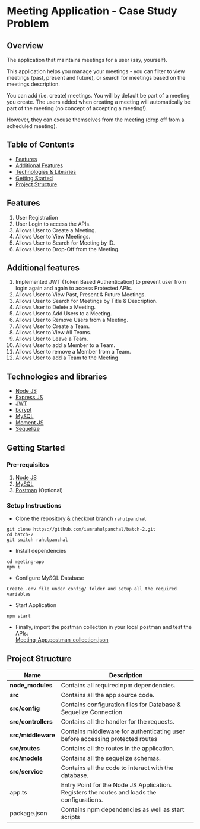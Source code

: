 # Meeting Application - Case Study Problem

## Overview

The application that maintains meetings for a user (say, yourself). 

This application helps you manage your meetings - you can filter to view meetings (past, present and future), or
search for meetings based on the meetings description. 

You can add (i.e. create) meetings. You will by default be part of a meeting you create. The users added when creating a meeting will automatically be part of the meeting (no concept of accepting a meeting!). 

However, they can excuse themselves from the meeting (drop off from a scheduled meeting). 

## Table of Contents
* [Features](#features)
* [Additional Features](#additional-features)
* [Technologies & Libraries](#technologies-and-libraries)
* [Getting Started](#getting-started)
* [Project Structure](#project-structure)

## Features

1. User Registration
2. User Login to access the APIs.
3. Allows User to Create a Meeting.
4. Allows User to View Meetings.
5. Allows User to Search for Meeting by ID.
6. Allows User to Drop-Off from the Meeting.

## Additional features

1. Implemented JWT (Token Based Authentication) to prevent user from login again and again to access Protected APIs.
2. Allows User to View Past, Present & Future Meetings.
3. Allows User to Search for Meetings by Title & Description.
4. Allows User to Delete a Meeting.
5. Allows User to Add Users to a Meeting.
6. Allows User to Remove Users from a Meeting.
7. Allows User to Create a Team.
8. Allows User to View All Teams.
9. Allows User to Leave a Team.
10. Allows User to add a Member to a Team.
11. Allows User to remove a Member from a Team.
12. Allows User to add a Team to the Meeting

## Technologies and libraries

* [Node JS](https://nodejs.org/en/)
* [Express JS](https://expressjs.com/)
* [JWT](https://github.com/auth0/node-jsonwebtoken)
* [bcrypt](https://github.com/kelektiv/node.bcrypt.js)
* [MySQL](https://www.mysql.com/)
* [Moment JS](https://momentjs.com/)
* [Sequelize](https://sequelize.org/)

## Getting Started

### Pre-requisites

1. [Node JS](https://nodejs.org/en/)
2. [MySQL](https://www.mysql.com/)
3. [Postman](https://www.postman.com/) (Optional)

### Setup Instructions

- Clone the repository & checkout branch ```rahulpanchal```
```
git clone https://github.com/iamrahulpanchal/batch-2.git
cd batch-2
git switch rahulpanchal
```
- Install dependencies
```
cd meeting-app
npm i
```
- Configure MySQL Database
```
Create .env file under config/ folder and setup all the required variables
```
- Start Application
```
npm start
```
* Finally, import the postman collection in your local postman and test the APIs: <br/> 
[Meeting-App.postman_collection.json]()

## Project Structure
| Name | Description |
| ------------------------ | ---------------------------------------------------------------------------------------------
| **node_modules**         | Contains all required npm dependencies.                                                            |
| **src**                  | Contains all the app source code.                             |
| **src/config**           | Contains configuration files for Database & Sequelize Connection                          |
| **src/controllers**       | Contains all the handler for the requests.
| **src/middleware**              | Contains middleware for authenticating user before accessing protected routes                                           |
| **src/routes**           | Contains all the routes in the application.                                    
| **src/models**           | Contains all the sequelize schemas.
| **src/service**           | Contains all the code to interact with the database.
| app.ts        | Entry Point for the Node JS Application. Registers the routes and loads the configurations.                                                              
| package.json             | Contains npm dependencies as well as start scripts
